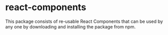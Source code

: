 # react-components
This package consists of re-usable React Components that can be used by any one by downloading and installing the package from npm.
